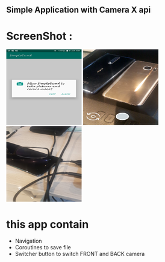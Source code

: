 ## Simple Application with Camera X api 

# ScreenShot : 
<img src="screenshot/permissions_simpleCamX_tweet.png" width="200px" height="200px"></img>
<img src="screenshot/demo_simpleCamx_tweet.png" width="200px" height="200px"></img>
<img src="screenshot/save_capture_tweet.png" width="200px" height="200px"></img>
# this app contain 
- Navigation 
- Coroutines to save file 
- Switcher button to switch FRONT and BACK camera 


